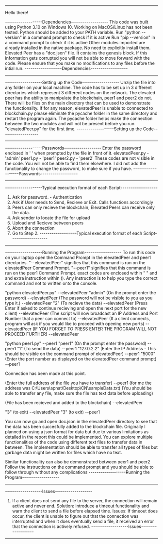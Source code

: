 ----------------------------------------------------------------------------------------------------------------------

Hello there!

-------------------Dependencies-------------------
This code was built using Python 3.10 on Windows 10. Working on MacOS/Linux has not been tested.
Python should be added to your PATH variable.
Run "python --version" in a command prompt to check if it is active
Run "pip --version" in a command prompt to check if it is active
Other modules imported are already installed in the native package. No need to explicitly install them.
Elevated Peer has a "doc.json" file. It contains the genesis block. If this information gets corrupted you will not be able
to move forward with the code. Please ensure that you make no modifications to any files before the intial run.
-------------------Dependencies-------------------


----------------------------------------------------------------------------------------------------------------------


-------------------Setting up the Code-------------------
Unzip the file into any folder on your local machine. 
The code has to be set up in 3 different directories which represent 3 different nodes on the network.
The elevated peer has the ability to manipulate the blockchain, peer1 and peer2 do not.
There will be files on the main directory that can be used to demonstrate the functionality.
If for any reason, elevatedPeer is unable to connected to blockchain.py please eliminate the pycache folder
in the same directory and restart the program again. The pycache folder helps make the connection between the two modules
and will not be present before you run "elevatedPeer.py" for the first time.
-------------------Setting up the Code-------------------


----------------------------------------------------------------------------------------------------------------------


-------------------Passwords-------------------
Enter the password enclosed in ' ' when prompted by the file in front of it.
elevatedPeer.py - 'admin'
peer1.py - 'peer1'
peer2.py - 'peer2'
These codes are not visible in the code. You will not be able to find them elsewhere. 
I did not add the functionality to change the password, to make sure if you have.
-------------------Passwords-------------------


----------------------------------------------------------------------------------------------------------------------


-------------------Typical execution format of each Script-------------------
1. Ask for password. - Authentication
2. Ask if User needs to Send, Recieve or Exit. Calls functions accordingly
3. Peers can only recieve the blockchain, Elevated Peers can receive only the data.
4. Ask sender to locate the file for upload
5. Upload and Recieve between peers
6. Abort the connection
7. Go to Step 2.
-------------------Typical execution format of each Script-------------------


----------------------------------------------------------------------------------------------------------------------


-------------------Running the Program-------------------
To run this code on your laptop open the Command Prompt in the elevatedPeer and peer1 directories.
"--elevatedPeer" signifies that this command is run on the elevatedPeer Command Prompt.
"--peer1" signifies that this command is run on the peer1 Command Prompt.
exact codes are enclosed within " " and and extra instruction within ().
Any instruction is to help you type the correct command and not to written onto the console.

"python elevatedPeer.py" --elevatedPeer
"admin" (On the prompt enter the password) --elevatedPeer
(The password will not be visible to you as you type it.) --elevatedPeer
"2" (To recieve the data) --elevatedPeer
(Press Enter if asked to continue recieving and open the next port for the new client) --elevatedPeer
(The script will now broadcast an IP Address and Port Number that a peer can connect to) --elevatedPeer
(If a client connects, program will ask if you would like to proceed with opening new ports) -- elevatedPeer
(IF YOU FORGET TO PRESS ENTER THE PROGRAM WILL NOT PROCEED FURTHER) --elevatedPeer

"python peer1.py" --peer1
"peer1" (On the prompt enter the password) --peer1
"1" (To send the data) --peer1
"127.0.2.2" (Enter the IP Address - This should be visible on the command prompt of elevatedPeer) --peer1
"5000" (Enter the port number as displayed on the elevatedPeer command prompt) --peer1

Connection has been made at this point.

(Enter the full address of the file you have to transfer) --peer1
(for me the address was C:\Users\apnat\Desktop\CN\sampleData.txt) 
(You should be able to transfer any file, make sure the file has text data before uploading)

(File has been recieved and added to the blockchain) --elevatedPeer

"3" (to exit) --elevatedPeer
"3" (to exit) --peer1

You can now go and open doc.json in the elevatedPeer directory to see that the data has been succesfully added to the blockchain file.
Originally I planned on using a json format for data but due to various limitations as detailed in the report this could be implemented.
You can explore multiple functionalities of the code using different text files to transfer data in between.
The implementation should be able to transfer all types of files but garbage data might be written for files which have no text.

Similar functionality can also be demonstrated between peer1 and peer2
Follow the instructions on the command prompt and you should be able to follow through without any complications
-------------------Running the Program-------------------


----------------------------------------------------------------------------------------------------------------------


-------------------Issues-------------------
1. If a client does not send any file to the server, the connection will remain active and never end.
	Solution: Introduce a timeout functionality and warn the client to send a file before elapsed time.
	Issues: If timeout does occur, the client is unable to figure out that the connection was interrupted and when it does eventually send a file, 
		it received an error that the connection is actively refused.
-------------------Issues-------------------

----------------------------------------------------------------------------------------------------------------------